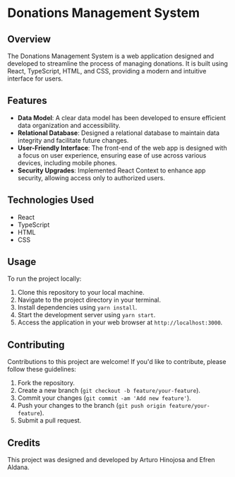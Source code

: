 # Donations Management System

## Overview

The Donations Management System is a web application designed and developed to streamline the process of managing donations. It is built using React, TypeScript, HTML, and CSS, providing a modern and intuitive interface for users.

## Features

- **Data Model**: A clear data model has been developed to ensure efficient data organization and accessibility.
- **Relational Database**: Designed a relational database to maintain data integrity and facilitate future changes.
- **User-Friendly Interface**: The front-end of the web app is designed with a focus on user experience, ensuring ease of use across various devices, including mobile phones.
- **Security Upgrades**: Implemented React Context to enhance app security, allowing access only to authorized users.

## Technologies Used

- React
- TypeScript
- HTML
- CSS

## Usage

To run the project locally:

1. Clone this repository to your local machine.
2. Navigate to the project directory in your terminal.
3. Install dependencies using `yarn install`.
4. Start the development server using `yarn start`.
5. Access the application in your web browser at `http://localhost:3000`.

## Contributing

Contributions to this project are welcome! If you'd like to contribute, please follow these guidelines:

1. Fork the repository.
2. Create a new branch (`git checkout -b feature/your-feature`).
3. Commit your changes (`git commit -am 'Add new feature'`).
4. Push your changes to the branch (`git push origin feature/your-feature`).
5. Submit a pull request.

## Credits

This project was designed and developed by Arturo Hinojosa and Efren Aldana.


